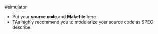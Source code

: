 #simulator

- Put your __source code__ and __Makefile__ here
- TAs highly recommend you to modularize your source code as SPEC describe
